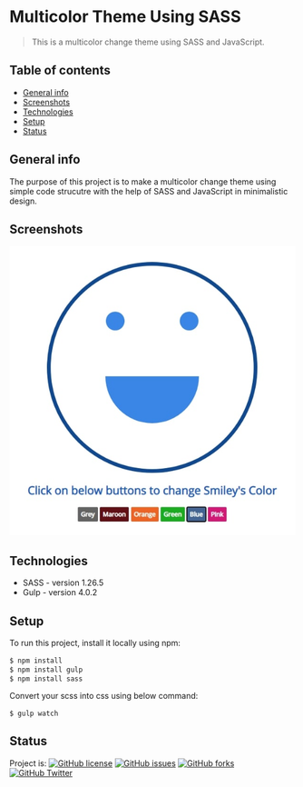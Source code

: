# Multicolor Theme Using SASS
> This is a multicolor change theme using SASS and JavaScript.

## Table of contents
* [General info](#general-info)
* [Screenshots](#screenshots)
* [Technologies](#technologies)
* [Setup](#setup)
* [Status](#status)

## General info
The purpose of this project is to make a multicolor change theme using simple code strucutre with the help of SASS and JavaScript in minimalistic design.

## Screenshots
![Example screenshot](./images/smiley.jpg)

## Technologies
* SASS - version 1.26.5
* Gulp - version 4.0.2

## Setup
To run this project, install it locally using npm:
```
$ npm install
$ npm install gulp
$ npm install sass
```
Convert your scss into css using below command:
```
$ gulp watch
```

## Status
Project is: [![GitHub license](https://img.shields.io/github/license/dhara03/multicolor-theme-sass)](https://img.shields.io/github/license/dhara03/multicolor-theme-sass)
[![GitHub issues](https://img.shields.io/github/issues/dhara03/multicolor-theme-sass)](https://img.shields.io/github/issues/dhara03/multicolor-theme-sass)
[![GitHub forks](https://img.shields.io/github/forks/dhara03/multicolor-theme-sass)](https://img.shields.io/github/forks/dhara03/multicolor-theme-sass)
[![GitHub Twitter](https://img.shields.io/twitter/url?url=https%3A%2F%2Fgithub.com%2Fdhara03%2Fmulticolor-theme-sass)](https://img.shields.io/twitter/url?url=https%3A%2F%2Fgithub.com%2Fdhara03%2Fmulticolor-theme-sass)